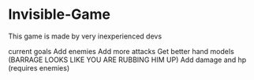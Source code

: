 # Invisible-Game
This game is made by very inexperienced devs

current goals
  Add enemies
  Add more attacks
  Get better hand models (BARRAGE LOOKS LIKE YOU ARE RUBBING HIM UP)
  Add damage and hp (requires enemies)
